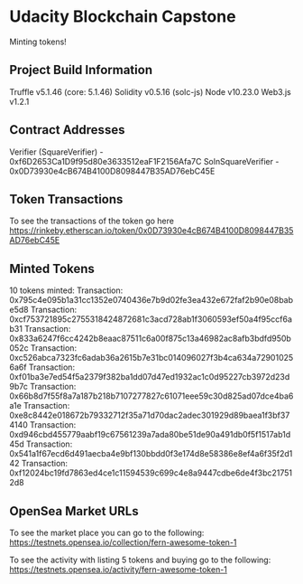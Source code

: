 # Udacity Blockchain Capstone

Minting tokens!

## Project Build Information
Truffle v5.1.46 (core: 5.1.46)
Solidity v0.5.16 (solc-js)
Node v10.23.0
Web3.js v1.2.1

## Contract Addresses
Verifier (SquareVerifier) - 0xf6D2653Ca1D9f95d80e3633512eaF1F2156Afa7C
SolnSquareVerifier - 0x0D73930e4cB674B4100D8098447B35AD76ebC45E

## Token Transactions
To see the transactions of the token go here
    https://rinkeby.etherscan.io/token/0x0D73930e4cB674B4100D8098447B35AD76ebC45E
    
## Minted Tokens
10 tokens minted:
    Transaction: 0x795c4e095b1a31cc1352e0740436e7b9d02fe3ea432e672faf2b90e08babe5d8
    Transaction: 0xcf753721895c2755318424872681c3acd728ab1f3060593ef50a4f95ccf6ab31
    Transaction: 0x833a6247f6cc4242b8eaac87511c6a00f875c13a46982ac8afb3bdfd950b052c
    Transaction: 0xc526abca7323fc6adab36a2615b7e31bc014096027f3b4ca634a729010256a6f
    Transaction: 0xf01ba3e7ed54f5a2379f382ba1dd07d47ed1932ac1c0d95227cb3972d23d9b7c
    Transaction: 0x66b8d7f55f8a7a187b218b7107277827c61071eee59c30d825ad07dce4ba6a1e
    Transaction: 0xe8c8442e018672b79332712f35a71d70dac2adec301929d89baea1f3bf374140
    Transaction: 0xd946cbd455779aabf19c67561239a7ada80be51de90a491db0f5f1517ab1d45d
    Transaction: 0x541a1f67ecd6d491aecba4e9bf130bbdd0f3e174d8e58386e8ef4a6f35f2d142
    Transaction: 0xf12024bc19fd7863ed4ce1c11594539c699c4e8a9447cdbe6de4f3bc217512d8

## OpenSea Market URLs
To see the market place you can go to the following:
    https://testnets.opensea.io/collection/fern-awesome-token-1

To see the activity with listing 5 tokens and buying go to the following:
    https://testnets.opensea.io/activity/fern-awesome-token-1